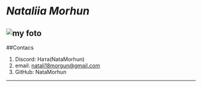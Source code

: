 # ___Nataliia Morhun___
![my foto](/rsschool-cv\IMG_9814.JPG)
---
##Contacs
1. Discord: Ната(NataMorhun)
2. email: natali18morgun@gmail.com
3. GitHub: NataMorhun
---
